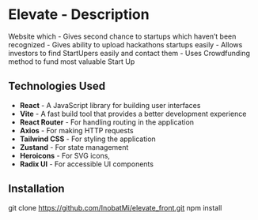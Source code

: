# Elevate - Description

Website which
    - Gives second chance to startups which haven’t been recognized 
    - Gives ability to upload hackathons startups easily
    - Allows investors to find StartUpers easily and contact them
    - Uses Crowdfunding method to fund most valuable Start Up


## Technologies Used

- **React** - A JavaScript library for building user interfaces
- **Vite** - A fast build tool that provides a better development experience
- **React Router** - For handling routing in the application
- **Axios** - For making HTTP requests
- **Tailwind CSS** - For styling the application
- **Zustand** - For state management
- **Heroicons** - For SVG icons, 
- **Radix UI** - For accessible UI components

## Installation


git clone https://github.com/InobatMi/elevate_front.git
npm install
